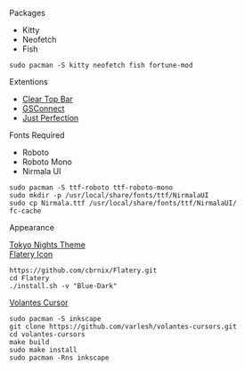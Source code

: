 Packages
* Kitty
* Neofetch
* Fish

```
sudo pacman -S kitty neofetch fish fortune-mod
```

Extentions
* [Clear Top Bar](https://extensions.gnome.org/extension/4173/clear-top-bar/)
* [GSConnect](https://extensions.gnome.org/extension/1319/gsconnect/)
* [Just Perfection](https://extensions.gnome.org/extension/3843/just-perfection/)

Fonts Required
* Roboto
* Roboto Mono
* Nirmala UI

```
sudo pacman -S ttf-roboto ttf-roboto-mono
sudo mkdir -p /usr/local/share/fonts/ttf/NirmalaUI
sudo cp Nirmala.ttf /usr/local/share/fonts/ttf/NirmalaUI/
fc-cache
```
Appearance  

[Tokyo Nights Theme](https://github.com/stronk-dev/Tokyo-Night-Linux)  
[Flatery Icon](https://github.com/cbrnix/Flatery)  
```
https://github.com/cbrnix/Flatery.git
cd Flatery
./install.sh -v "Blue-Dark"
```

[Volantes Cursor](https://github.com/varlesh/volantes-cursors)
```
sudo pacman -S inkscape
git clone https://github.com/varlesh/volantes-cursors.git
cd volantes-cursors
make build
sudo make install
sudo pacman -Rns inkscape
```